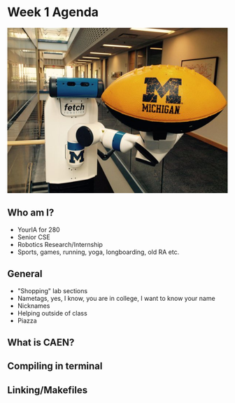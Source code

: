 # Week 1 Agenda
![Image](https://github.com/tgroechel/F17-280/blob/master/.other/pictures/fetch0.jpg) 
## Who am I?
- YourIA for 280
- Senior CSE
- Robotics Research/Internship
- Sports, games, running, yoga, longboarding, old RA etc.

## General
- "Shopping" lab sections
- Nametags, yes, I know, you are in college, I want to know your name
- Nicknames
- Helping outside of class
- Piazza

## What is CAEN?
## Compiling in terminal
## Linking/Makefiles
